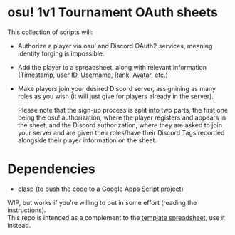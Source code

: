 # osu! 1v1 Tournament OAuth sheets

This collection of scripts will:

* Authorize a player via osu! and Discord OAuth2 services, meaning identity forging is impossible.
* Add the player to a spreadsheet, along with relevant information (Timestamp, user ID, Username, Rank, Avatar, etc.)
* Make players join your desired Discord server, assignining as many roles as you wish (it will just give for players already in the server).

    Please note that the sign-up process is split into two parts, the first one being the osu! authorization, where the player registers and appears in the sheet, and the Discord authorization, where they are asked to join your server and are given their roles/have their Discord Tags recorded alongside their player information on the sheet.

# Dependencies
* clasp (to push the code to a Google Apps Script project)

WIP, but works if you're willing to put in some effort (reading the instructions).\
This repo is intended as a complement to the [template spreadsheet](https://docs.google.com/spreadsheets/d/18T20x1Vaj-WTnWagOEdLIooY2qS_wB8aWUziK7zlUT0/edit), use it instead.